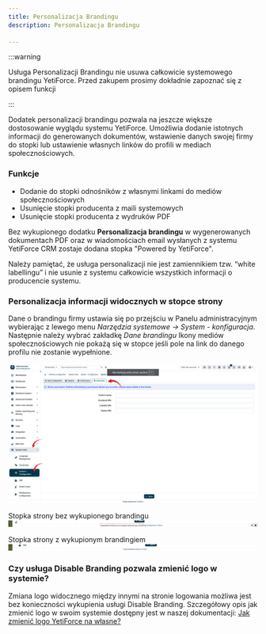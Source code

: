 ```yaml
---
title: Personalizacja Brandingu
description: Personalizacja Brandingu

---
```


:::warning

Usługa Personalizacji Brandingu nie usuwa całkowicie systemowego brandingu YetiForce.
Przed zakupem prosimy dokładnie zapoznać się z opisem funkcji

:::

Dodatek personalizacji brandingu pozwala na jeszcze większe dostosowanie wyglądu systemu YetiForce.
Umożliwia dodanie istotnych informacji do generowanych dokumentów, wstawienie danych swojej firmy do stopki lub ustawienie własnych linków do profili w mediach społecznościowych.

### Funkcje 
* Dodanie do stopki odnośników z własnymi linkami do mediów społecznościowych
* Usunięcie stopki producenta z maili systemowych
* Usunięcie stopki producenta z wydruków PDF

Bez wykupionego dodatku **Personalizacja brandingu** w wygenerowanych dokumentach PDF oraz w wiadomościach email wysłanych z systemu YetiForce CRM zostaje dodana stopka "Powered by YetiForce".

Należy pamiętać, że usługa personalizacji nie jest zamiennikiem tzw. “white labellingu” i nie usunie z systemu całkowicie wszystkich informacji o producencie systemu. 


### Personalizacja informacji widocznych w stopce strony
Dane o brandingu firmy ustawia się po przejściu w Panelu administracyjnym wybierając z lewego menu *Narzędzia systemowe → System - konfiguracja*. Następnie należy wybrać zakładkę *Dane brandingu*
Ikony mediów społecznościowych nie pokażą się w stopce jeśli pole na link do danego profilu nie zostanie wypełnione.

![branding-1](branding-1.jpg)

Stopka strony bez wykupionego brandingu
![branding-2](branding-2.jpg)

Stopka strony z wykupionym brandingiem
![branding-3](branding-3.jpg)
### Czy usługa Disable Branding pozwala zmienić logo w systemie?

Zmiana logo widocznego między innymi na stronie logowania możliwa jest bez konieczności wykupienia usługi Disable Branding. Szczegółowy opis jak zmienić logo w swoim systemie dostępny jest w naszej dokumentacji: [Jak zmienić logo YetiForce na własne?](https://doc.yetiforce.com/pl/administrator-guides/faq/how-to-change-logo/)
